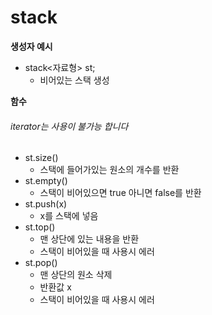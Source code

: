 # stack

**생성자 예시**
- stack<자료형> st;
  - 비어있는 스택 생성

**함수**
###### iterator는 사용이 불가능 합니다
- st.size()
  - 스택에 들어가있는 원소의 개수를 반환
- st.empty()
  - 스택이 비어있으면 true 아니면 false를 반환
- st.push(x)
  - x를 스택에 넣음
- st.top()
  - 맨 상단에 있는 내용을 반환
  - 스택이 비어있을 때 사용시 에러
- st.pop()
  - 맨 상단의 원소 삭제
  - 반환값 x
  - 스택이 비어있을 때 사용시 에러 

